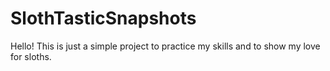 # SlothTasticSnapshots
Hello! This is just a simple project to practice my skills and to show my love for sloths. 
